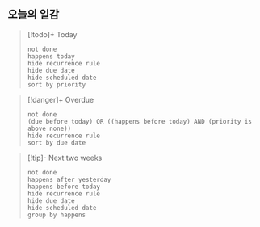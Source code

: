 

## 오늘의 일감

> [!todo]+ Today
> ```tasks
> not done
> happens today
> hide recurrence rule
> hide due date
> hide scheduled date
> sort by priority
> ```

> [!danger]+ Overdue 
> ```tasks
> not done
> (due before today) OR ((happens before today) AND (priority is above none))
> hide recurrence rule
> sort by due date
> ```

> [!tip]- Next two weeks
> ```tasks
> not done
> happens after yesterday
> happens before today
> hide recurrence rule
> hide due date
> hide scheduled date
> group by happens

